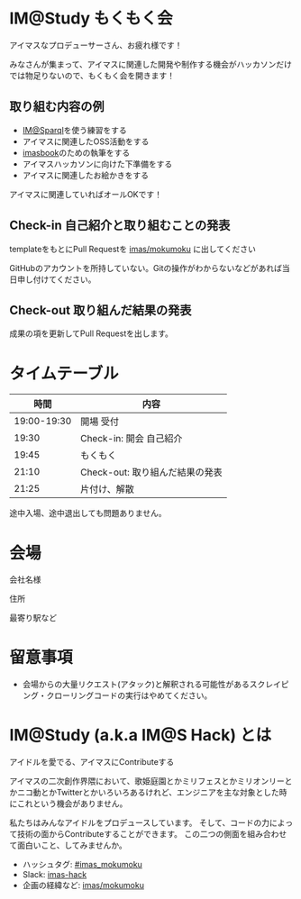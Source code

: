 # IM@Study もくもく会

アイマスなプロデューサーさん、お疲れ様です！

みなさんが集まって、アイマスに関連した開発や制作する機会がハッカソンだけでは物足りないので、もくもく会を開きます！

## 取り組む内容の例

- [IM@Sparql](https://sparql.crssnky.xyz/imas/)を使う練習をする
- アイマスに関連したOSS活動をする
- [imasbook](https://github.com/imas/imasbook)のための執筆をする
- アイマスハッカソンに向けた下準備をする
- アイマスに関連したお絵かきをする

アイマスに関連していればオールOKです！

## Check-in 自己紹介と取り組むことの発表

templateをもとにPull Requestを [imas/mokumoku](https://github.com/imas/mokumoku) に出してください

GitHubのアカウントを所持していない。Gitの操作がわからないなどがあれば当日申し付けてください。

## Check-out 取り組んだ結果の発表

成果の項を更新してPull Requestを出します。

# タイムテーブル

| 時間        | 内容                            |
| ----------- | ------------------------------- |
| 19:00-19:30 | 開場 受付                       |
| 19:30       | Check-in: 開会 自己紹介         |
| 19:45       | もくもく                        |
| 21:10       | Check-out: 取り組んだ結果の発表 |
| 21:25       | 片付け、解散                    |

途中入場、途中退出しても問題ありません。

# 会場

会社名様

住所

最寄り駅など

# 留意事項

- 会場からの大量リクエスト(アタック)と解釈される可能性があるスクレイピング・クローリングコードの実行はやめてください。

# IM@Study (a.k.a IM@S Hack) とは

アイドルを愛でる、アイマスにContributeする

アイマスの二次創作界隈において、歌姫庭園とかミリフェスとかミリオンリーとかニコ動とかTwitterとかいろいろあるけれど、エンジニアを主な対象とした時にこれという機会がありません。

私たちはみんなアイドルをプロデュースしています。 そして、コードの力によって技術の面からContributeすることができます。 この二つの側面を組み合わせて面白いこと、してみませんか。

- ハッシュタグ: [\#imas_mokumoku](https://twitter.com/hashtag/imas_mokumoku?src=hash)
- Slack: [imas-hack](https://imas-hack.herokuapp.com)
- 企画の経緯など: [imas/mokumoku](https://github.com/imas/mokumoku)
